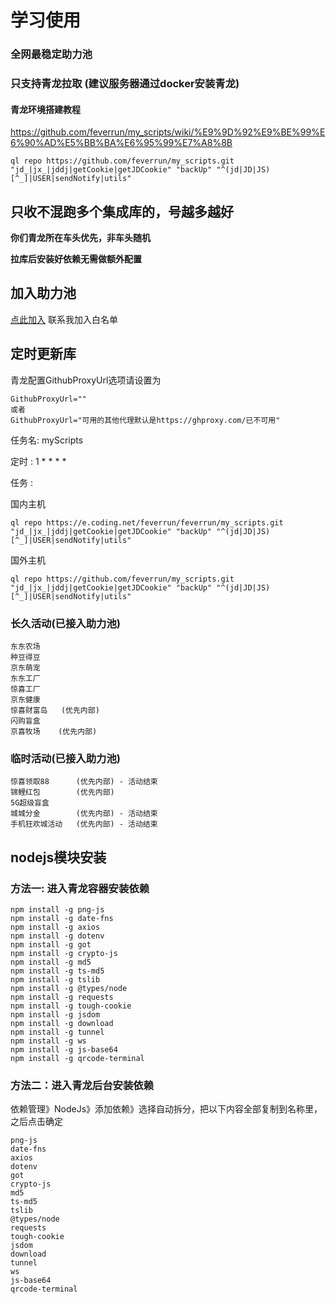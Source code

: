 # 学习使用
### 全网最稳定助力池
### 只支持青龙拉取  (建议服务器通过docker安装青龙)
#### 青龙环境搭建教程
https://github.com/feverrun/my_scripts/wiki/%E9%9D%92%E9%BE%99%E6%90%AD%E5%BB%BA%E6%95%99%E7%A8%8B
```
ql repo https://github.com/feverrun/my_scripts.git "jd_|jx_|jddj|getCookie|getJDCookie" "backUp" "^(jd|JD|JS)[^_]|USER|sendNotify|utils"
```
## 只收不混跑多个集成库的，号越多越好
**你们青龙所在车头优先，非车头随机**

**拉库后安装好依赖无需做额外配置**

## 加入助力池
[点此加入](https://t.me/proenv) 联系我加入白名单 

## 定时更新库
青龙配置GithubProxyUrl选项请设置为
```
GithubProxyUrl=""
或者
GithubProxyUrl="可用的其他代理默认是https://ghproxy.com/已不可用"
```

任务名:   myScripts

定时 :    1 * * * *

任务 :

国内主机
```
ql repo https://e.coding.net/feverrun/feverrun/my_scripts.git "jd_|jx_|jddj|getCookie|getJDCookie" "backUp" "^(jd|JD|JS)[^_]|USER|sendNotify|utils"
```

国外主机
```
ql repo https://github.com/feverrun/my_scripts.git "jd_|jx_|jddj|getCookie|getJDCookie" "backUp" "^(jd|JD|JS)[^_]|USER|sendNotify|utils"
```

### 长久活动(已接入助力池)
```
东东农场
种豆得豆
京东萌宠
东东工厂
惊喜工厂
京东健康
惊喜财富岛   (优先内部)
闪购盲盒
京喜牧场    (优先内部)
```

### 临时活动(已接入助力池)
```
惊喜领取88      (优先内部) - 活动结束
锦鲤红包        (优先内部)
5G超级盲盒      
城城分金        (优先内部) - 活动结束
手机狂欢城活动   (优先内部) - 活动结束     
```

## nodejs模块安装
### 方法一: 进入青龙容器安装依赖
```
npm install -g png-js
npm install -g date-fns
npm install -g axios
npm install -g dotenv
npm install -g got
npm install -g crypto-js
npm install -g md5
npm install -g ts-md5
npm install -g tslib
npm install -g @types/node
npm install -g requests
npm install -g tough-cookie
npm install -g jsdom
npm install -g download
npm install -g tunnel
npm install -g ws
npm install -g js-base64
npm install -g qrcode-terminal
```
### 方法二：进入青龙后台安装依赖
依赖管理》NodeJs》添加依赖》选择自动拆分，把以下内容全部复制到名称里，之后点击确定
```
png-js
date-fns
axios
dotenv
got
crypto-js
md5
ts-md5
tslib
@types/node
requests
tough-cookie
jsdom
download
tunnel
ws
js-base64
qrcode-terminal
```